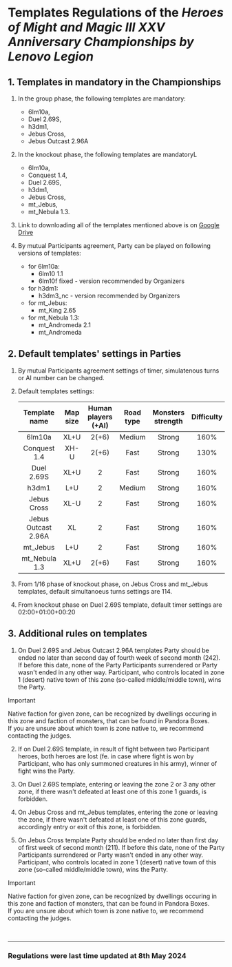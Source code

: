 # Templates Regulations of the *Heroes of Might and Magic III XXV Anniversary Championships by Lenovo Legion*

## 1. Templates in mandatory in the Championships

1. In the group phase, the following templates are mandatory:

    - 6lm10a,
    - Duel 2.69S,
    - h3dm1,
    - Jebus Cross,
    - Jebus Outcast 2.96A

2. In the knockout phase, the following templates are mandatoryL

    - 6lm10a,
    - Conquest 1.4,
    - Duel 2.69S,
    - h3dm1,
    - Jebus Cross,
    - mt_Jebus,
    - mt_Nebula 1.3.

3. Link to downloading all of the templates mentioned above is on [Google Drive](https://drive.google.com/drive/folders/15jK89Q5ptZBc1w8-rAItX8zrpImn2Dk8?usp=sharing)

4. By mutual Participants agreement, Party can be played on following versions of templates:

    - for 6lm10a:
      - 6lm10 1.1
      - 6lm10f fixed - version recommended by Organizers
    - for h3dm1:
      - h3dm3_nc - version recommended by Organizers
    - for mt_Jebus:
      - mt_King 2.65
    - for mt_Nebula 1.3:
      - mt_Andromeda 2.1
      - mt_Andromeda

## 2. Default templates' settings in Parties

1. By mutual Participants agreement settings of timer, simulatenous turns or AI number can be changed.

2. Default templates settings:

    |    Template name    | Map size | Human players (+AI) | Road type | Monsters strength | Difficulty |       Timer       | Simultaneous turns |
    |:-------------------:|:--------:|:-------------------:|:---------:|:-----------------:|:----------:|:-----------------:|:------------------:|
    |       6lm10a        |   XL+U   |        2(+6)        |  Medium   |      Strong       |    160%    | 18:00+07:00+01:15 |        121         |
    |      Conquest 1.4   |   XH-U   |        2(+6)        |   Fast    |      Strong       |    130%    | 20:00+08:00+01:15 |        123         |
    |     Duel 2.69S      |   XL+U   |          2          |   Fast    |      Strong       |    160%    | 02:00+01:10+00:20 |        127         |
    |        h3dm1        |   L+U    |          2          |  Medium   |      Strong       |    160%    | 20:00+07:00+01:15 |        115         |
    |     Jebus Cross     |   XL-U   |          2          |   Fast    |      Strong       |    160%    | 14:00+07:00+01:30 |        116         |
    | Jebus Outcast 2.96A |    XL    |          2          |   Fast    |      Strong       |    160%    | 02:00+01:10+00:20 |        131         |
    |      mt_Jebus       |   L+U    |          2          |   Fast    |      Strong       |    160%    | 14:00+07:00+01:30 |        116         |
    |    mt_Nebula 1.3    |   XL+U   |        2(+6)        |   Fast    |      Strong       |    160%    | 20:00+08:00+01:15 |        121         |

3. From 1/16 phase of knockout phase, on Jebus Cross and mt_Jebus templates, default simultanoeus turns settings are 114.

4. From knockout phase on Duel 2.69S template, default timer settings are 02:00+01:00+00:20

## 3. Additional rules on templates

1. On Duel 2.69S and Jebus Outcast 2.96A templates Party should be ended no later than second day of fourth week of second month (242). If before this date, none of the Party Participants surrendered or Party wasn't ended in any other way. Participant, who controls located in zone 1 (desert) native town of this zone (so-called middle/middle town), wins the Party.

> [!IMPORTANT]
> Native faction for given zone, can be recognized by dwellings occuring in this zone and faction of monsters, that can be found in Pandora Boxes.\
> If you are unsure about which town is zone native to, we recommend contacting the judges.

2. If on Duel 2.69S template, in result of fight between two Participant heroes, both heroes are lost (fe. in case where fight is won by Participant, who has only summoned creatures in his army), winner of fight wins the Party.

3. On Duel 2.69S template, entering or leaving the zone 2 or 3 any other zone, if there wasn't defeated at least one of this zone 1 guards, is forbidden.

4. On Jebus Cross and mt_Jebus templates, entering the zone or leaving the zone, if there wasn't defeated at least one of this zone guards, accordingly entry or exit of this zone, is forbidden.

5. On Jebus Cross template Party should be ended no later than first day of first week of second month (211). If before this date, none of the Party Participants surrendered or Party wasn't ended in any other way. Participant, who controls located in zone 1 (desert) native town of this zone (so-called middle/middle town), wins the Party.

> [!IMPORTANT]
> Native faction for given zone, can be recognized by dwellings occuring in this zone and faction of monsters, that can be found in Pandora Boxes.\
> If you are unsure about which town is zone native to, we recommend contacting the judges.

<br/>
<hr>

### Regulations were last time updated at 8th May 2024

